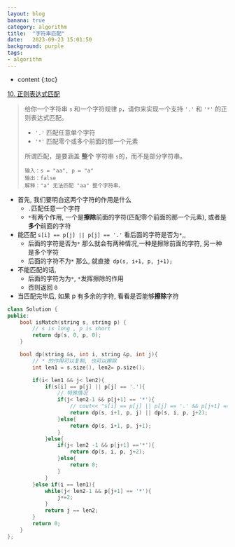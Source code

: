 ```yaml
---
layout: blog
banana: true
category: algorithm
title:  "字符串匹配"
date:   2023-09-23 15:01:50
background: purple
tags:
- algorithm
---
```


* content
{:toc}










[10. 正则表达式匹配](https://leetcode.cn/problems/regular-expression-matching/)

> 给你一个字符串 `s` 和一个字符规律 `p`，请你来实现一个支持 `'.'` 和 `'*'` 的正则表达式匹配。
>
> - `'.'` 匹配任意单个字符
> - `'*'` 匹配零个或多个前面的那一个元素
>
> 所谓匹配，是要涵盖 **整个** 字符串 `s`的，而不是部分字符串。
>
> ```
> 输入：s = "aa", p = "a"
> 输出：false
> 解释："a" 无法匹配 "aa" 整个字符串。
> ```

- 首先, 我们要明白这两个字符的作用是什么
    - `.`匹配任意一个字符
    - `*`有两个作用, 一个是**擦除**前面的字符(匹配零个前面的那一个元素), 或者是 **多个**前面的字符
- 能匹配 `s[i] == p[j] || p[j] == '.'` 看后面的字符是否为`*`,, 
    - 后面的字符是否为`*` 那么就会有两种情况,一种是擦除前面的字符, 另一种是多个字符
    - 后面的字符不为`*` 那么, 就直接` dp(s, i+1, p, j+1);`
- 不能匹配的话, 
    - 后面的字符为为`*`, `*`发挥擦除的作用
    - 否则返回 `0`
- 当匹配完毕后, 如果 p 有多余的字符, 看看是否能够**擦除**字符

```c++
class Solution {
public:
    bool isMatch(string s, string p) {
        // s is long , p is short
        return dp(s, 0, p, 0);
    }

    bool dp(string &s, int i, string &p, int j){
        // * 的作用可以复制, 也可以擦除
        int len1 = s.size(), len2= p.size();

        if(i< len1 && j< len2){
            if(s[i] == p[j] || p[j] == '.'){
                // 特殊情况
                if(j< len2-1 && p[j+1] == '*'){
                    // cout<< "s[i] == p[j] || p[j] == '.' && p[j+1] == '*' "<< "i="<< i<< "\tj="<<j << endl;
                    return dp(s, i+1, p, j) || dp(s, i, p, j+2);
                }else{
                    return dp(s, i+1, p, j+1);
                }
            }else{
                if(j< len2 -1 && p[j+1] =='*'){
                    return dp(s, i, p, j+2);
                }else{
                    return 0;
                }
            }
        }else if(i == len1){
            while(j< len2-1 && p[j+1] == '*'){
                j+=2;
            }
            return j == len2;
        }
        return 0;
    }
};
```







